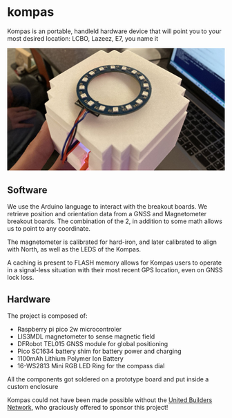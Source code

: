 # kompas

Kompas is an portable, handleld hardware device that will point you to your most desired location: LCBO, Lazeez, E7, you name it

![kompass2](media/kompass.jpg)

## Software

We use the Arduino language to interact with the breakout boards. We retrieve position and orientation data from a GNSS and Magnetometer breakout boards. The combination of the 2, in addition to some math allows us to point to any coordinate.

The magnetometer is calibrated for hard-iron, and later calibrated to align with North, as well as the LEDS of the Kompas. 

A caching is present to FLASH memory allows for Kompas users to operate in a signal-less situation with their most recent GPS location, even on GNSS lock loss. 

## Hardware

The project is composed of:
  - Raspberry pi pico 2w microcontroler
  - LIS3MDL magnetometer to sense magnetic field
  - DFRobot TEL015 GNSS module for global positioning
  - Pico SC1634 battery shim for battery power and charging
  - 1100mAh Lithium Polymer Ion Battery
  - 16-WS2813 Mini RGB LED Ring for the compass dial


All the components got soldered on a prototype board and put inside a custom enclosure

Kompas could not have been made possible without the [United Builders Network](https://unitedbuilders.network/), who graciously offered to sponsor this project!

